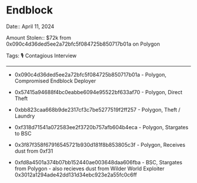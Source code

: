 # Endblock

Date:: April 11, 2024

Amount Stolen:: $72k from 0x090c4d36ded5ee2a72bfc5f084725b850717b01a on Polygon

Tags: 🎙️ Contagious Interview

---


- 0x090c4d36ded5ee2a72bfc5f084725b850717b01a - Polygon, Compromised Endblock Deployer

- 0x57415a94688f4bc0eabbe6094e95522bf633af70 - Polygon, Direct Theft

- 0xbb823caa668b9de2317cf3c7be5277519f2ff257 - Polygon, Theft / Laundry

- 0xf318d71541a072583ee2f3720b757afb604b4eca - Polygon, Stargates to BSC

- 0x3f87f358f67916545721b930d181f8b853805c3f - Polygon, Receives dust from 0xf31

- 0xfd8a4501a374b07bb152440ae003648daa606fba - BSC, Stargates from Polygon - also recieves dust from Wilder World Exploiter 0x3012a1294ade42dd131d34ebc923e2a55fc0c6ff